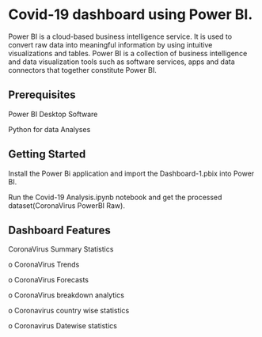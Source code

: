 # Covid-19 dashboard using Power BI.

Power BI is a cloud-based business intelligence service. It is used to convert raw data into meaningful information by using intuitive visualizations and tables. Power BI is a collection of business intelligence and data visualization tools such as software services, apps and data connectors that together constitute Power BI.

## Prerequisites

Power BI Desktop Software

Python for data Analyses

## Getting Started

Install the Power Bi application and import the Dashboard-1.pbix into Power BI.

Run the Covid-19 Analysis.ipynb notebook and get the processed dataset(CoronaVirus PowerBI Raw).

## Dashboard Features

CoronaVirus Summary Statistics

o CoronaVirus Trends

o CoronaVirus Forecasts

o CoronaVirus breakdown analytics

o Coronavirus country wise statistics

o Coronavirus Datewise statistics
